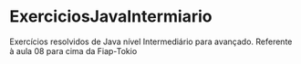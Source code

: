 # ExerciciosJavaIntermiario
Exercícios resolvidos de Java nível Intermediário para avançado. Referente à aula 08 para cima da Fiap-Tokio
